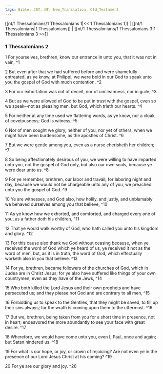```yaml
---
tags: Bible, JST, NT, New_Translation, Old_Testament
---
```


[[nt/1 Thessalonians/1 Thessalonians 1|<< 1 Thessalonians 1]] | [[nt/1 Thessalonians|1 Thessalonians]] | [[nt/1 Thessalonians/1 Thessalonians 3|1 Thessalonians 3 >>]]

### 1 Thessalonians 2

1 For yourselves, brethren, know our entrance in unto you, that it was not in vain,  ^1

2 But even after that we had suffered before and were shamefully entreated, as ye know, at Philippi, we were bold in our God to speak unto you the gospel of God with much contention.  ^2

3 For our exhortation was not of deceit, nor of uncleanness, nor in guile;  ^3

4 But as we were allowed of God to be put in trust with the gospel, even so we speak\--not as pleasing men, but God, which trieth our hearts.  ^4

5 For neither at any time used we flattering words, as ye know, nor a cloak of covetousness; God is witness;  ^5

6 Nor of men sought we glory, neither of you, nor yet of others, when we might have been burdensome, as the apostles of Christ.  ^6

7 But we were gentle among you, even as a nurse cherisheth her children;  ^7

8 So being affectionately desirous of you, we were willing to have imparted unto you, not the gospel of God only, but also our own souls, because ye were dear unto us.  ^8

9 For ye remember, brethren, our labor and travail; for laboring night and day, because we would not be chargeable unto any of you, we preached unto you the gospel of God.  ^9

10 Ye are witnesses, and God also, how holily, and justly, and unblamably we behaved ourselves among you that believe,  ^10

11 As ye know how we exhorted, and comforted, and charged every one of you, as a father doth his children,  ^11

12 That ye would walk worthy of God, who hath called you unto his kingdom and glory.  ^12

13 For this cause also thank we God without ceasing because, when ye received the word of God which ye heard of us, ye received it not as the word of men, but, as it is in truth, the word of God, which effectually worketh also in you that believe.  ^13

14 For ye, brethren, became followers of the churches of God, which in Judea are in Christ Jesus; for ye also have suffered like things of your own countrymen, even as they have of the Jews,  ^14

15 Who both killed the Lord Jesus and their own prophets and have persecuted us; and they please not God and are contrary to all men,  ^15

16 Forbidding us to speak to the Gentiles, that they might be saved, to fill up their sins always; for the wrath is coming upon them to the uttermost.  ^16

17 But we, brethren, being taken from you for a short time in presence, not in heart, endeavored the more abundantly to see your face with great desire.  ^17

18 Wherefore, we would have come unto you, even I, Paul, once and again; but Satan hindered us.  ^18

19 For what is our hope, or joy, or crown of rejoicing? Are not even ye in the presence of our Lord Jesus Christ at his coming?  ^19

20 For ye are our glory and joy.  ^20

 
